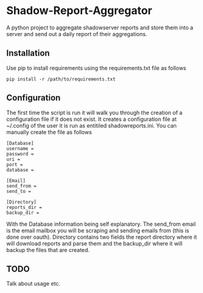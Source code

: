 # Shadow-Report-Aggregator
A python project to aggregate shadowserver reports and store them into a server and send out a daily report of their aggregations.

## Installation
Use pip to install requirements using the requirements.txt file as follows 

```
pip install -r /path/to/requirements.txt
```

## Configuration

The first time the script is run it will walk you through the creation of a configuration file if it does not exist. It creates a configuration file at ~/.config of the user it is run as entitiled shadowreports.ini. You can manually create the file as follows 
```
[Database]
username = 
password = 
uri = 
port = 
database = 

[Email]
send_from = 
send_to = 

[Directory]
reports_dir = 
backup_dir = 
```
With the Database information being self explanatory. The send_from email is the email mailbox you will be scraping and sending emails from (this is done over oauth). Directory contains two fields the report directory where it will download reports and parse them and the backup_dir where it will backup the files that are created. 

## TODO 
Talk about usage etc. 
